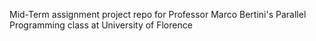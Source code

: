 Mid-Term assignment project repo for Professor Marco Bertini's Parallel Programming class at University of Florence 
